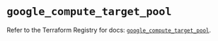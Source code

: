 # `google_compute_target_pool`

Refer to the Terraform Registry for docs: [`google_compute_target_pool`](https://registry.terraform.io/providers/hashicorp/google/6.6.0/docs/resources/compute_target_pool).
